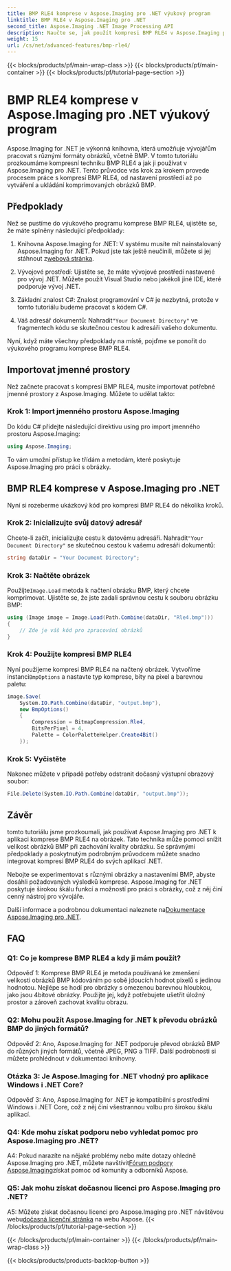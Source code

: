 ```yaml
---
title: BMP RLE4 komprese v Aspose.Imaging pro .NET výukový program
linktitle: BMP RLE4 v Aspose.Imaging pro .NET
second_title: Aspose.Imaging .NET Image Processing API
description: Naučte se, jak použít kompresi BMP RLE4 v Aspose.Imaging pro .NET. Zmenšete velikost obrázku BMP bez ztráty kvality.
weight: 15
url: /cs/net/advanced-features/bmp-rle4/
---
```


{{< blocks/products/pf/main-wrap-class >}}
{{< blocks/products/pf/main-container >}}
{{< blocks/products/pf/tutorial-page-section >}}

# BMP RLE4 komprese v Aspose.Imaging pro .NET výukový program

Aspose.Imaging for .NET je výkonná knihovna, která umožňuje vývojářům pracovat s různými formáty obrázků, včetně BMP. V tomto tutoriálu prozkoumáme kompresní techniku BMP RLE4 a jak ji používat v Aspose.Imaging pro .NET. Tento průvodce vás krok za krokem provede procesem práce s kompresí BMP RLE4, od nastavení prostředí až po vytváření a ukládání komprimovaných obrázků BMP.

## Předpoklady

Než se pustíme do výukového programu komprese BMP RLE4, ujistěte se, že máte splněny následující předpoklady:

1.  Knihovna Aspose.Imaging for .NET: V systému musíte mít nainstalovaný Aspose.Imaging for .NET. Pokud jste tak ještě neučinili, můžete si jej stáhnout z[webová stránka](https://releases.aspose.com/imaging/net/).

2. Vývojové prostředí: Ujistěte se, že máte vývojové prostředí nastavené pro vývoj .NET. Můžete použít Visual Studio nebo jakékoli jiné IDE, které podporuje vývoj .NET.

3. Základní znalost C#: Znalost programování v C# je nezbytná, protože v tomto tutoriálu budeme pracovat s kódem C#.

4.  Váš adresář dokumentů: Nahradit`"Your Document Directory"` ve fragmentech kódu se skutečnou cestou k adresáři vašeho dokumentu.

Nyní, když máte všechny předpoklady na místě, pojďme se ponořit do výukového programu komprese BMP RLE4.

## Importovat jmenné prostory

Než začnete pracovat s kompresí BMP RLE4, musíte importovat potřebné jmenné prostory z Aspose.Imaging. Můžete to udělat takto:

### Krok 1: Import jmenného prostoru Aspose.Imaging

Do kódu C# přidejte následující direktivu using pro import jmenného prostoru Aspose.Imaging:

```csharp
using Aspose.Imaging;
```

To vám umožní přístup ke třídám a metodám, které poskytuje Aspose.Imaging pro práci s obrázky.

## BMP RLE4 komprese v Aspose.Imaging pro .NET

Nyní si rozeberme ukázkový kód pro kompresi BMP RLE4 do několika kroků.

### Krok 2: Inicializujte svůj datový adresář

 Chcete-li začít, inicializujte cestu k datovému adresáři. Nahradit`"Your Document Directory"` se skutečnou cestou k vašemu adresáři dokumentů:

```csharp
string dataDir = "Your Document Directory";
```

### Krok 3: Načtěte obrázek

 Použijte`Image.Load` metoda k načtení obrázku BMP, který chcete komprimovat. Ujistěte se, že jste zadali správnou cestu k souboru obrázku BMP:

```csharp
using (Image image = Image.Load(Path.Combine(dataDir, "Rle4.bmp")))
{
    // Zde je váš kód pro zpracování obrázků
}
```

### Krok 4: Použijte kompresi BMP RLE4

 Nyní použijeme kompresi BMP RLE4 na načtený obrázek. Vytvoříme instanci`BmpOptions` a nastavte typ komprese, bity na pixel a barevnou paletu:

```csharp
image.Save(
    System.IO.Path.Combine(dataDir, "output.bmp"),
    new BmpOptions()
    {
        Compression = BitmapCompression.Rle4,
        BitsPerPixel = 4,
        Palette = ColorPaletteHelper.Create4Bit()
    });
```

### Krok 5: Vyčistěte

Nakonec můžete v případě potřeby odstranit dočasný výstupní obrazový soubor:

```csharp
File.Delete(System.IO.Path.Combine(dataDir, "output.bmp"));
```

## Závěr

tomto tutoriálu jsme prozkoumali, jak používat Aspose.Imaging pro .NET k aplikaci komprese BMP RLE4 na obrázek. Tato technika může pomoci snížit velikost obrázků BMP při zachování kvality obrázku. Se správnými předpoklady a poskytnutým podrobným průvodcem můžete snadno integrovat kompresi BMP RLE4 do svých aplikací .NET.

Nebojte se experimentovat s různými obrázky a nastaveními BMP, abyste dosáhli požadovaných výsledků komprese. Aspose.Imaging for .NET poskytuje širokou škálu funkcí a možností pro práci s obrázky, což z něj činí cenný nástroj pro vývojáře.

 Další informace a podrobnou dokumentaci naleznete na[Dokumentace Aspose.Imaging pro .NET](https://reference.aspose.com/imaging/net/).

## FAQ

### Q1: Co je komprese BMP RLE4 a kdy ji mám použít?

Odpověď 1: Komprese BMP RLE4 je metoda používaná ke zmenšení velikosti obrázků BMP kódováním po sobě jdoucích hodnot pixelů s jedinou hodnotou. Nejlépe se hodí pro obrázky s omezenou barevnou hloubkou, jako jsou 4bitové obrázky. Použijte jej, když potřebujete ušetřit úložný prostor a zároveň zachovat kvalitu obrazu.

### Q2: Mohu použít Aspose.Imaging for .NET k převodu obrázků BMP do jiných formátů?

Odpověď 2: Ano, Aspose.Imaging for .NET podporuje převod obrázků BMP do různých jiných formátů, včetně JPEG, PNG a TIFF. Další podrobnosti si můžete prohlédnout v dokumentaci knihovny.

### Otázka 3: Je Aspose.Imaging for .NET vhodný pro aplikace Windows i .NET Core?

Odpověď 3: Ano, Aspose.Imaging for .NET je kompatibilní s prostředími Windows i .NET Core, což z něj činí všestrannou volbu pro širokou škálu aplikací.

### Q4: Kde mohu získat podporu nebo vyhledat pomoc pro Aspose.Imaging pro .NET?

 A4: Pokud narazíte na nějaké problémy nebo máte dotazy ohledně Aspose.Imaging pro .NET, můžete navštívit[Fórum podpory Aspose.Imaging](https://forum.aspose.com/)získat pomoc od komunity a odborníků Aspose.

### Q5: Jak mohu získat dočasnou licenci pro Aspose.Imaging pro .NET?

 A5: Můžete získat dočasnou licenci pro Aspose.Imaging pro .NET návštěvou webu[dočasná licenční stránka](https://purchase.aspose.com/temporary-license/) na webu Aspose.
{{< /blocks/products/pf/tutorial-page-section >}}

{{< /blocks/products/pf/main-container >}}
{{< /blocks/products/pf/main-wrap-class >}}

{{< blocks/products/products-backtop-button >}}
